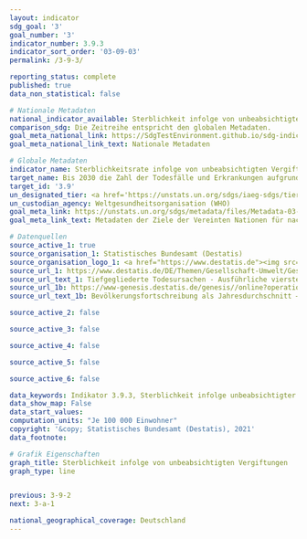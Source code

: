 ```yaml
---
layout: indicator
sdg_goal: '3'
goal_number: '3'
indicator_number: 3.9.3
indicator_sort_order: '03-09-03'
permalink: /3-9-3/

reporting_status: complete
published: true
data_non_statistical: false

# Nationale Metadaten
national_indicator_available: Sterblichkeit infolge von unbeabsichtigten Vergiftungen
comparison_sdg: Die Zeitreihe entspricht den globalen Metadaten.
goal_meta_national_link: https://SdgTestEnvironment.github.io/sdg-indicators/public/MetaDe/3.9.3.pdf
goal_meta_national_link_text: Nationale Metadaten

# Globale Metadaten
indicator_name: Sterblichkeitsrate infolge von unbeabsichtigten Vergiftungen
target_name: Bis 2030 die Zahl der Todesfälle und Erkrankungen aufgrund gefährlicher Chemikalien und der Verschmutzung und Verunreinigung von Luft, Wasser und Boden erheblich verringern
target_id: '3.9'
un_designated_tier: <a href='https://unstats.un.org/sdgs/iaeg-sdgs/tier-classification/' title='Klicken Sie hier um weitere Informationen zur UN-Tier-Klassifikation zu erhalten.'>Tier I</a>
un_custodian_agency: Weltgesundheitsorganisation (WHO)
goal_meta_link: https://unstats.un.org/sdgs/metadata/files/Metadata-03-09-03.pdf
goal_meta_link_text: Metadaten der Ziele der Vereinten Nationen für nachhaltige Entwicklung

# Datenquellen
source_active_1: true
source_organisation_1: Statistisches Bundesamt (Destatis)
source_organisation_logo_1: <a href="https://www.destatis.de"><img src="https://g205sdgs.github.io/sdg-indicators/public/OrgImgDe/destatis.png" alt="Logo destatis" style="height:60px; width:148px"/></a>
source_url_1: https://www.destatis.de/DE/Themen/Gesellschaft-Umwelt/Gesundheit/Todesursachen/_inhalt.html#sprg234240
source_url_text_1: Tiefgegliederte Todesursachen - Ausführliche vierstellige ICD10-Klassifikation
source_url_1b: https://www-genesis.destatis.de/genesis//online?operation=table&code=12411-0040&bypass=true&language=de
source_url_text_1b: Bevölkerungsfortschreibung als Jahresdurchschnitt – GENESIS online 12411-0040

source_active_2: false

source_active_3: false

source_active_4: false

source_active_5: false

source_active_6: false

data_keywords: Indikator 3.9.3, Sterblichkeit infolge unbeabsichtigter Vergiftung, Weltgesundheitsorganisation (WHO)
data_show_map: False
data_start_values: 
computation_units: "Je 100 000 Einwohner"
copyright: '&copy; Statistisches Bundesamt (Destatis), 2021'
data_footnote: 

# Grafik Eigenschaften
graph_title: Sterblichkeit infolge von unbeabsichtigten Vergiftungen
graph_type: line


previous: 3-9-2
next: 3-a-1

national_geographical_coverage: Deutschland
---
```


<span></span>